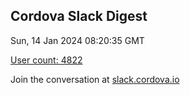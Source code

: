 ## Cordova Slack Digest
Sun, 14 Jan 2024 08:20:35 GMT

[User count: 4822](https://cordova.slack.com/)


Join the conversation at [slack.cordova.io](http://slack.cordova.io/)
